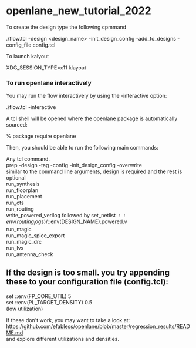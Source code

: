 # openlane_new_tutorial_2022



To create the design type the following cpmmand

./flow.tcl -design <design_name> -init_design_config -add_to_designs -config_file config.tcl


To launch kalyout 

XDG_SESSION_TYPE=x11 klayout


### To run openlane interactively 
<p>
You may run the flow interactively by using the -interactive option:

./flow.tcl -interactive

A tcl shell will be opened where the openlane package is automatically sourced:

% package require openlane

Then, you should be able to run the following main commands:

Any tcl command.<br/>
prep -design <design> -tag <tag> -config <config> -init_design_config -overwrite<br/>
  similar to the command line arguments, design is required and the rest is optional<br/>
run_synthesis<br/>
run_floorplan<br/>
run_placement<br/>
run_cts<br/>
run_routing<br/>
write_powered_verilog followed by set_netlist $::env(routing_logs)/$::env(DESIGN_NAME).powered.v<br/>
run_magic<br/>
run_magic_spice_export<br/>
run_magic_drc<br/>
run_lvs<br/>
run_antenna_check<br/>
    </li>
</p>

## If the design is too small. you try appending these to your configuration file (config.tcl):
<p>
set ::env(FP_CORE_UTIL) 5<br/>
set ::env(PL_TARGET_DENSITY) 0.5<br/>
(low utilization)<br/>

If these don't work, you may want to take a look at:<br/>
https://github.com/efabless/openlane/blob/master/regression_results/README.md<br/>
and explore different utilizations and densities.
</p>
